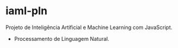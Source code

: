 # iaml-pln
Projeto de Inteligência Artificial e Machine Learning com JavaScript.

- Processamento de Linguagem Natural.

